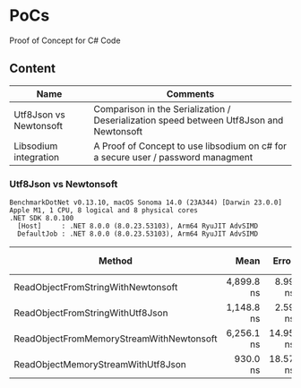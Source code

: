 # PoCs
Proof of Concept for C# Code

## Content

| Name | Comments |
|------|----------|
| Utf8Json vs Newtonsoft | Comparison in the Serialization / Deserialization speed between Utf8Json and Newtonsoft |
| Libsodium integration | A Proof of Concept to use libsodium on c# for a secure user / password managment |

### Utf8Json vs Newtonsoft

```
BenchmarkDotNet v0.13.10, macOS Sonoma 14.0 (23A344) [Darwin 23.0.0]
Apple M1, 1 CPU, 8 logical and 8 physical cores
.NET SDK 8.0.100
  [Host]     : .NET 8.0.0 (8.0.23.53103), Arm64 RyuJIT AdvSIMD
  DefaultJob : .NET 8.0.0 (8.0.23.53103), Arm64 RyuJIT AdvSIMD
```
| Method                                   | Mean       | Error    | StdDev   | Ratio | Gen0   | Gen1   | Allocated | Alloc Ratio |
|----------------------------------------- |-----------:|---------:|---------:|------:|-------:|-------:|----------:|------------:|
| ReadObjectFromStringWithNewtonsoft       | 4,899.8 ns |  8.99 ns |  7.97 ns |  1.00 | 1.8158 | 0.0458 |  11.13 KB |        1.00 |
| ReadObjectFromStringWithUtf8Json         | 1,148.8 ns |  2.59 ns |  2.16 ns |  0.23 | 0.5817 |      - |   3.57 KB |        0.32 |
| ReadObjectFromMemoryStreamWithNewtonsoft | 6,256.1 ns | 14.95 ns | 12.48 ns |  1.28 | 2.3270 | 0.0534 |   14.3 KB |        1.29 |
| ReadObjectMemoryStreamWithUtf8Json       |   930.0 ns | 18.57 ns | 25.41 ns |  0.19 | 0.1726 |      - |   1.06 KB |        0.10 |
